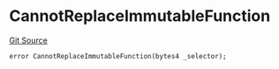 # CannotReplaceImmutableFunction
[Git Source](https://github.com/thrackle-io/tron/blob/9665732f3266b703cc028112f97a9a18c551bb91/src/protocol/economic/ruleProcessor/RuleProcessorDiamondLib.sol)


```solidity
error CannotReplaceImmutableFunction(bytes4 _selector);
```

